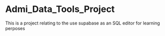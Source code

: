 # Admi_Data_Tools_Project
This is a project relating to the use supabase as an SQL editor for learning perposes
